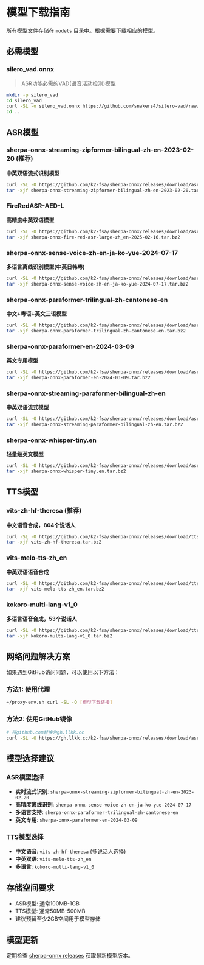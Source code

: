# 模型下载指南

所有模型文件存储在 `models` 目录中。根据需要下载相应的模型。

## 必需模型

### silero_vad.onnx
> ASR功能必需的VAD(语音活动检测)模型

```bash
mkdir -p silero_vad
cd silero_vad
curl -SL -o silero_vad.onnx https://github.com/snakers4/silero-vad/raw/master/src/silero_vad/data/silero_vad.onnx
cd ..
```

## ASR模型

### sherpa-onnx-streaming-zipformer-bilingual-zh-en-2023-02-20 (推荐)
**中英双语流式识别模型**
```bash
curl -SL -O https://github.com/k2-fsa/sherpa-onnx/releases/download/asr-models/sherpa-onnx-streaming-zipformer-bilingual-zh-en-2023-02-20.tar.bz2
tar -xjf sherpa-onnx-streaming-zipformer-bilingual-zh-en-2023-02-20.tar.bz2
```

### FireRedASR-AED-L
**高精度中英双语模型**
```bash
curl -SL -O https://github.com/k2-fsa/sherpa-onnx/releases/download/asr-models/sherpa-onnx-fire-red-asr-large-zh_en-2025-02-16.tar.bz2
tar -xjf sherpa-onnx-fire-red-asr-large-zh_en-2025-02-16.tar.bz2
```

### sherpa-onnx-sense-voice-zh-en-ja-ko-yue-2024-07-17
**多语言离线识别模型(中英日韩粤)**
```bash
curl -SL -O https://github.com/k2-fsa/sherpa-onnx/releases/download/asr-models/sherpa-onnx-sense-voice-zh-en-ja-ko-yue-2024-07-17.tar.bz2
tar -xjf sherpa-onnx-sense-voice-zh-en-ja-ko-yue-2024-07-17.tar.bz2
```

### sherpa-onnx-paraformer-trilingual-zh-cantonese-en
**中文+粤语+英文三语模型**
```bash
curl -SL -O https://github.com/k2-fsa/sherpa-onnx/releases/download/asr-models/sherpa-onnx-paraformer-trilingual-zh-cantonese-en.tar.bz2
tar -xjf sherpa-onnx-paraformer-trilingual-zh-cantonese-en.tar.bz2
```

### sherpa-onnx-paraformer-en-2024-03-09
**英文专用模型**
```bash
curl -SL -O https://github.com/k2-fsa/sherpa-onnx/releases/download/asr-models/sherpa-onnx-paraformer-en-2024-03-09.tar.bz2
tar -xjf sherpa-onnx-paraformer-en-2024-03-09.tar.bz2
```

### sherpa-onnx-streaming-paraformer-bilingual-zh-en
**中英双语流式模型**
```bash
curl -SL -O https://github.com/k2-fsa/sherpa-onnx/releases/download/asr-models/sherpa-onnx-streaming-paraformer-bilingual-zh-en.tar.bz2
tar -xjf sherpa-onnx-streaming-paraformer-bilingual-zh-en.tar.bz2
```

### sherpa-onnx-whisper-tiny.en
**轻量级英文模型**
```bash
curl -SL -O https://github.com/k2-fsa/sherpa-onnx/releases/download/asr-models/sherpa-onnx-whisper-tiny.en.tar.bz2
tar -xjf sherpa-onnx-whisper-tiny.en.tar.bz2
```

## TTS模型

### vits-zh-hf-theresa (推荐)
**中文语音合成，804个说话人**
```bash
curl -SL -O https://github.com/k2-fsa/sherpa-onnx/releases/download/tts-models/vits-zh-hf-theresa.tar.bz2
tar -xjf vits-zh-hf-theresa.tar.bz2
```

### vits-melo-tts-zh_en
**中英双语语音合成**
```bash
curl -SL -O https://github.com/k2-fsa/sherpa-onnx/releases/download/tts-models/vits-melo-tts-zh_en.tar.bz2
tar -xjf vits-melo-tts-zh_en.tar.bz2
```

### kokoro-multi-lang-v1_0
**多语言语音合成，53个说话人**
```bash
curl -SL -O https://github.com/k2-fsa/sherpa-onnx/releases/download/tts-models/kokoro-multi-lang-v1_0.tar.bz2
tar -xjf kokoro-multi-lang-v1_0.tar.bz2
```

## 网络问题解决方案

如果遇到GitHub访问问题，可以使用以下方法：

### 方法1: 使用代理
```bash
~/proxy-env.sh curl -SL -O [模型下载链接]
```

### 方法2: 使用GitHub镜像
```bash
# 将github.com替换为gh.llkk.cc
curl -SL -O https://gh.llkk.cc/k2-fsa/sherpa-onnx/releases/download/asr-models/[模型文件名]
```

## 模型选择建议

### ASR模型选择
- **实时流式识别**: `sherpa-onnx-streaming-zipformer-bilingual-zh-en-2023-02-20`
- **高精度离线识别**: `sherpa-onnx-sense-voice-zh-en-ja-ko-yue-2024-07-17`
- **多语言支持**: `sherpa-onnx-paraformer-trilingual-zh-cantonese-en`
- **英文专用**: `sherpa-onnx-paraformer-en-2024-03-09`

### TTS模型选择
- **中文语音**: `vits-zh-hf-theresa` (多说话人选择)
- **中英双语**: `vits-melo-tts-zh_en`
- **多语言**: `kokoro-multi-lang-v1_0`

## 存储空间要求

- ASR模型: 通常100MB-1GB
- TTS模型: 通常50MB-500MB
- 建议预留至少2GB空间用于模型存储

## 模型更新

定期检查 [sherpa-onnx releases](https://github.com/k2-fsa/sherpa-onnx/releases) 获取最新模型版本。
